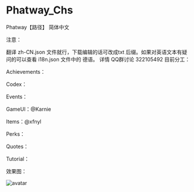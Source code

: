 # Phatway_Chs
Phatway【路径】 简体中文

注意：

翻译 zh-CN.json 文件就行，下载编辑的话可改成txt 后缀。如果对英语文本有疑问的可以查看 i18n.json 文件中的 德语。
详情 QQ群讨论 322105492
目前分工：

Achievements：

Codex：

Events：

GameUI：@Karnie 

Items：@xfnyl 

Perks：

Quotes：

Tutorial：

效果图：

![avatar](https://upload.cc/i1/2019/04/14/sb1CIB.png)

